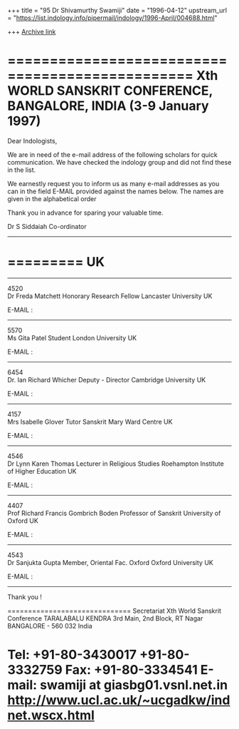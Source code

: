 +++
title = "95 Dr Shivamurthy Swamiji"
date = "1996-04-12"
upstream_url = "https://list.indology.info/pipermail/indology/1996-April/004688.html"

+++
[Archive link](https://list.indology.info/pipermail/indology/1996-April/004688.html)

================================================
Xth WORLD SANSKRIT CONFERENCE, BANGALORE, INDIA
(3-9 January 1997)
================================================

Dear Indologists,

We are in need of the e-mail address of the following scholars for quick communication.  We have checked the indology group and did not find these in the list.

We earnestly request you to inform us as many e-mail addresses as you can in the field E-MAIL provided against the names below. The names are given in the alphabetical order

Thank you in advance for sparing your valuable time.

Dr S Siddaiah
Co-ordinator
_____________________________________________________


=========
    UK
=========

______________________________________________________________
4520  	
Dr  Freda Matchett
Honorary Research Fellow
Lancaster University
UK

E-MAIL : 
______________________________________________________________
5570  	
Ms  Gita Patel
Student
London University
UK

E-MAIL : 
______________________________________________________________
6454  	
Dr.  Ian Richard Whicher
Deputy - Director
Cambridge University
UK

E-MAIL : 
______________________________________________________________
4157  	
Mrs  Isabelle Glover
Tutor Sanskrit
Mary Ward Centre
UK

E-MAIL : 
______________________________________________________________
4546  	
Dr  Lynn Karen Thomas
Lecturer in Religious Studies
Roehampton Institute of Higher Education
UK

E-MAIL : 
______________________________________________________________
4407  	
Prof  Richard Francis Gombrich
Boden Professor of Sanskrit
University of Oxford
UK

E-MAIL : 
______________________________________________________________
4543  	
Dr  Sanjukta Gupta
Member, Oriental Fac. Oxford
Oxford University
UK

E-MAIL : 
______________________________________________________________

Thank you !


==============================
Secretariat
Xth World Sanskrit Conference
TARALABALU  KENDRA
3rd Main, 2nd Block, RT Nagar
BANGALORE - 560 032 
India

Tel:  +91-80-3430017
       +91-80-3332759
Fax: +91-80-3334541
E-mail: swamiji at giasbg01.vsnl.net.in
http://www.ucl.ac.uk/~ucgadkw/indnet.wscx.html
======================================









